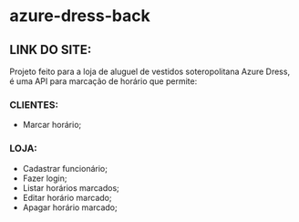 # azure-dress-back

## LINK DO SITE:

Projeto feito para a loja de aluguel de vestidos soteropolitana Azure Dress, é uma API para marcação de horário que permite:

### CLIENTES: 
- Marcar horário;

### LOJA: 

- Cadastrar funcionário;
- Fazer login;
- Listar horários marcados;
- Editar horário marcado;
- Apagar horário marcado;